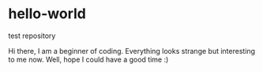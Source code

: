 # hello-world
test repository

Hi there, I am a beginner of coding. 
Everything looks strange but interesting to me now.
Well, hope I could have a good time :)

